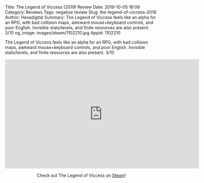 Title: The Legend of Viccess (2019) Review
Date: 2019-10-05 16:08
Category: Reviews
Tags: negative review
Slug: the-legend-of-viccess-2019
Author: Hexadigital
Summary: The Legend of Viccess feels like an alpha for an RPG, with bad collision maps, awkward mouse+keyboard controls, and poor English. Invisible stats/levels, and finite resources are also present. 3/10
og_image: images/steam/1102210.jpg
Appid: 1102210

The Legend of Viccess feels like an alpha for an RPG, with bad collision maps, awkward mouse+keyboard controls, and poor English. Invisible stats/levels, and finite resources are also present. 3/10

<center><iframe src="https://www.youtube.com/embed/CIFUgKYtlbg?feature=oembed" allow="accelerometer; autoplay; encrypted-media; gyroscope; picture-in-picture" width="640" height="360" frameborder="0"></iframe>

Check out The Legend of Viccess on [Steam](https://store.steampowered.com/app/1102210/?curator_clanid=34633900)!</center>
